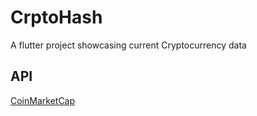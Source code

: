 # CrptoHash

A flutter project showcasing current Cryptocurrency data

## API

[CoinMarketCap](https://pro-api.coinmarketcap.com)
